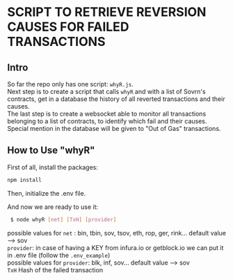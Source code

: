 # SCRIPT TO RETRIEVE REVERSION CAUSES FOR FAILED TRANSACTIONS  

## Intro  

So far the repo only has one script: `whyR.js`.  
Next step is to create a script that calls `whyR` and with a list of Sovrn's contracts, get in a database the history of all reverted transactions and their causes.  
The last step is to create a websocket able to monitor all transactions belonging to a list of contracts, to identify which fail and their causes. Special mention in the database will be given to "Out of Gas" transactions.  

## How to Use "whyR"  

First of all, install the packages: 

```bash
npm install
```
Then, initialize the .env file.

And now we are ready to use it:

```bash
 $ node whyR [net] [TxH] [provider]  
```

 possible values for `net` : bin, tbin, sov, tsov, eth, rop, ger, rink... default value --> sov  
 `provider`: in case of having a KEY from infura.io or getblock.io we can put it in .env file (follow the `.env_example`)    
 possible values for `provider`: blk, inf, sov... default value --> sov  
 `TxH` Hash of the failed transaction  
 